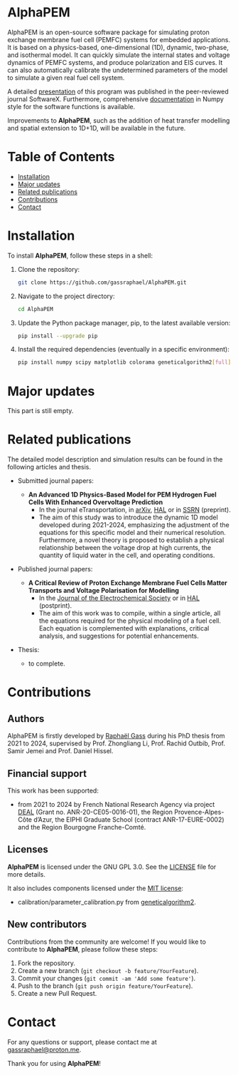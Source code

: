 # AlphaPEM

AlphaPEM is an open-source software package for simulating proton exchange membrane fuel cell (PEMFC) systems for embedded applications. It is based on a physics-based, one-dimensional (1D), dynamic, two-phase, and isothermal model. It can quickly simulate the internal states and voltage dynamics of PEMFC systems, and produce polarization and EIS curves. It can also automatically calibrate the undetermined parameters of the model to simulate a given real fuel cell system.

A detailed [presentation](https://doi.org/10.48550/arXiv.2407.12373) of this program was published in the peer-reviewed journal SoftwareX. Furthermore, comprehensive [documentation](https://gassraphael.github.io/AlphaPEM/) in Numpy style for the software functions is available.

Improvements to **AlphaPEM**, such as the addition of heat transfer modelling and spatial extension to 1D+1D, will be available in the future.


# Table of Contents

- [Installation](#installation)
- [Major updates](#major-updates)
- [Related publications](#related-publications) 
- [Contributions](#contributions)
- [Contact](#contact)


# Installation

To install **AlphaPEM**, follow these steps in a shell:

1. Clone the repository:
    ```sh
    git clone https://github.com/gassraphael/AlphaPEM.git
    ```

2. Navigate to the project directory:
    ```sh
    cd AlphaPEM
    ```
    
3. Update the Python package manager, pip, to the latest available version:
    ```sh
    pip install --upgrade pip
    ```

4. Install the required dependencies (eventually in a specific environment):
    ```sh
    pip install numpy scipy matplotlib colorama geneticalgorithm2[full] ttkthemes
    ```
    

# Major updates

This part is still empty.


# Related publications

The detailed model description and simulation results can be found in the following articles and thesis.

- Submitted journal papers:
	- **An Advanced 1D Physics-Based Model for PEM Hydrogen Fuel Cells With Enhanced Overvoltage Prediction**
		- In the journal eTransportation, in [arXiv](https://doi.org/10.48550/arXiv.2404.07508), [HAL](https://hal.science/hal-04530852) or in [SSRN](http://dx.doi.org/10.2139/ssrn.4812343) (preprint).
		- The aim of this study was to introduce the dynamic 1D model developed during 2021-2024, emphasizing the adjustment of the equations for this specific model and their numerical resolution. Furthermore, a novel theory is proposed to establish a physical relationship between the voltage drop at high currents, the quantity of liquid water in the cell, and operating conditions.
	
- Published journal papers:
	- **A Critical Review of Proton Exchange Membrane Fuel Cells Matter Transports and Voltage Polarisation for Modelling**
		- In the [Journal of the Electrochemical Society](https://doi.org/10.1149/1945-7111/ad305a) or in [HAL](https://hal.science/hal-04493419) (postprint).
		- The aim of this work was to compile, within a single article, all the equations required for the physical modeling of a fuel cell. Each equation is complemented with explanations, critical analysis, and suggestions for potential enhancements.
		
- Thesis:
	- to complete.


# Contributions

## Authors

AlphaPEM is firstly developed by [Raphaël Gass](https://gassraphael.github.io/) during his PhD thesis from 2021 to 2024, supervised by Prof. Zhongliang Li, Prof. Rachid Outbib, Prof. Samir Jemei and Prof. Daniel Hissel.
    
## Financial support

This work has been supported:

- from 2021 to 2024 by French National Research Agency via project [DEAL](https://deal.lis-lab.fr/) (Grant no. ANR-20-CE05-0016-01), the Region Provence-Alpes-Côte d’Azur, the EIPHI Graduate School (contract ANR-17-EURE-0002) and the Region Bourgogne Franche-Comté.

## Licenses

**AlphaPEM** is licensed under the GNU GPL 3.0. See the [LICENSE](LICENSE) file for more details. 

It also includes components licensed under the [MIT license](calibration/LICENSE-MIT):

- calibration/parameter_calibration.py from [geneticalgorithm2](https://github.com/PasaOpasen/geneticalgorithm2). 

## New contributors

Contributions from the community are welcome! If you would like to contribute to **AlphaPEM**, please follow these steps:

1. Fork the repository.
2. Create a new branch (`git checkout -b feature/YourFeature`).
3. Commit your changes (`git commit -am 'Add some feature'`).
4. Push to the branch (`git push origin feature/YourFeature`).
5. Create a new Pull Request.


# Contact

For any questions or support, please contact me at [gassraphael@proton.me](mailto:gassraphael@proton.me).

Thank you for using **AlphaPEM**!

